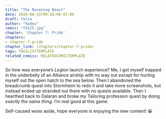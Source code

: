```yaml
---
title: "The Ravening Beast"
date: 2016-08-31T09:58:00-07:00
draft: false
author: "Rades"
comic: "fd125.jpg"
chapter: 'Chapter 7: Pride'
chapters:
- chapter-7-pride
chapter_link: /chapters/chapter-7-pride/
tags: TAGSLISTTEMPLATE
related_comics: RELATEDCOMICTEMPLATE
---
```


So how was everyone’s *Legion* launch experience? Me, I got myself trapped in the underbelly of an Alliance airship with no way out except for hurling myself out the open hatch to the sea below. Then I abandoned the breadcrumb quest into Stormheim to redo it and take more screenshots, but instead ended up stranded out there with no quests available. Then I hearthed back to Dalaran and broke my Tailoring profession quest by doing *exactly the same thing*. I’m real good at this game.


Self-caused woes aside, hope everyone is enjoying the new content! 😀

